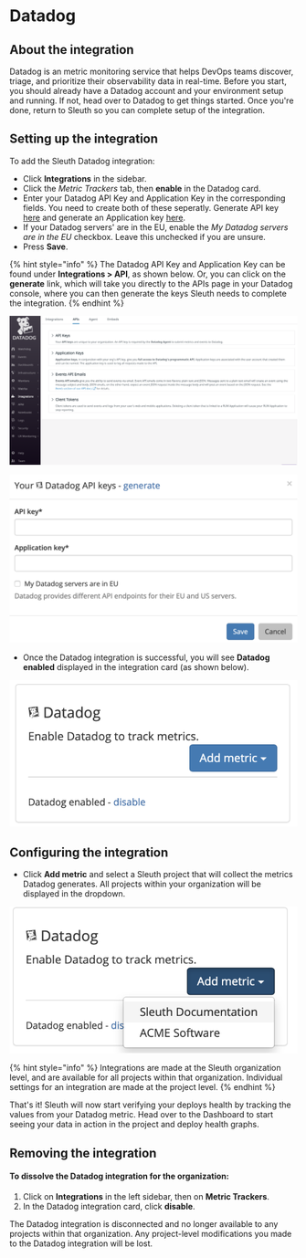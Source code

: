 # Datadog

## About the integration

Datadog is an metric monitoring service that helps DevOps teams discover, triage, and prioritize their observability data in real-time. Before you start, you should already have a Datadog account and your environment setup and running. If not, head over to Datadog to get things started. Once you're done, return to Sleuth so you can complete setup of the integration.

## Setting up the integration

To add the Sleuth Datadog integration:

* Click **Integrations** in the sidebar.
* Click the _Metric Trackers_ tab, then **enable** in the Datadog card.
* Enter your Datadog API Key and Application Key in the corresponding fields. You need to create both of these seperatly. Generate API key [here](https://app.datadoghq.com/organization-settings/api-keys) and generate an Application key [here](https://app.datadoghq.com/organization-settings/application-keys).
* If your Datadog servers' are in the EU, enable the _My Datadog servers are in the EU_ checkbox. Leave this unchecked if you are unsure.
* Press **Save**.

{% hint style="info" %}
The Datadog API Key and Application Key can be found under **Integrations > API**, as shown below. Or, you can click on the **generate** link, which will take you directly to the APIs page in your Datadog console, where you can then generate the keys Sleuth needs to complete the integration.
{% endhint %}

![The API Keys section of the Datadog control panel](../../../.gitbook/assets/datadog.png)

![API and Application Key entry in Sleuth](../../../.gitbook/assets/datadog-integration-api-key.png)

* Once the Datadog integration is successful, you will see **Datadog enabled** displayed in the integration card (as shown below).

![](../../../.gitbook/assets/datadog-enabled.png)

## Configuring the integration

* Click **Add metric** and select a Sleuth project that will collect the metrics Datadog generates. All projects within your organization will be displayed in the dropdown.

![](../../../.gitbook/assets/datadog-enabled-metric-pick.png)

{% hint style="info" %}
Integrations are made at the Sleuth organization level, and are available for all projects within that organization. Individual settings for an integration are made at the project level.
{% endhint %}

That's it! Sleuth will now start verifying your deploys health by tracking the values from your Datadog metric. Head over to the Dashboard to start seeing your data in action in the project and deploy health graphs.

## Removing the integration

#### To dissolve the **Datadog** integration for the organization:

1. Click on **Integrations** in the left sidebar, then on **Metric Trackers**.
2. In the Datadog integration card, click **disable**.

The Datadog integration is disconnected and no longer available to any projects within that organization. Any project-level modifications you made to the Datadog integration will be lost.
